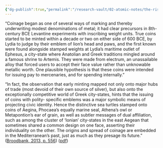 ```yaml
---
{"dg-publish":true,"permalink":"/research-vault/02-atomic-notes/the-rise-of-coinage-as-a-medium-of-exchange/"}
---
```


“Coinage began as one of several ways of marking and thereby underwriting modest denominations of metal; it had clear precursors in 8th-century BCE Levantine experiments with inscribing weight units. True coins started to be minted within a decade or two on either side of 600 BCE, by Lydia to judge by their emblem of lion’s head and paws, and the first known were found alongside stamped weights at Lydia’s maritime outlet of Ephesus, a city-state where Anatolian and Greek traditions mingled around a famous shrine to Artemis. They were made from electrum, an unassailable alloy that forced users to accept their face value rather than unknowable metallic worth. One plausible hypothesis is that these coins were intended for issuing pay to mercenaries, and for spending internally.”

“In fact, the observation that early minting mapped not only onto major hubs of trade (most devoid of their own source of silver), but also onto the exceptionally competitive world of Greek city-states, hints that the issuing of coins with polity- specific emblems was a major symbolic means of projecting civic identity. Hence the distinctive sea turtles stamped onto coins of Aegina, Phocaea’s equally marine seal, Athena’s owl or Metapontion’s ear of grain, as well as subtler messages of dual affiliation, such as among the cluster of ‘Ionian’ city-states in the east Aegean that sometimes shared a common design on one face, asserting their individuality on the other. The origins and spread of coinage are embedded in the Mediterranean’s past, just as much as they presage its future.” ([Broodbank, 2013, p. 556](zotero://select/library/items/IR54JIQG)) ([pdf](zotero://open-pdf/library/items/85K7BT2G?page=522&annotation=2PV7E93T))